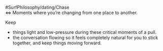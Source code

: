#SurfPhilosophy/dating/Chase  
<=> Moments where you’re changing from one place to another.

Keep 
- things light and low-pressure during these critical moments of a pull.
- the conversation flowing so it feels completely natural for you to stick together, and keep things moving forward.
